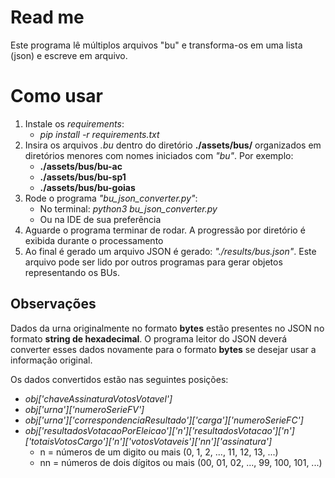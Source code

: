 # Read me

Este programa lê múltiplos arquivos "bu" e transforma-os em uma lista (json) e escreve em arquivo.


# Como usar

1. Instale os *requirements*: 
	- *pip install -r requirements.txt*
2. Insira os arquivos *.bu* dentro do diretório **./assets/bus/** organizados em diretórios menores com nomes iniciados com *"bu"*. Por exemplo:
	- **./assets/bus/bu-ac**
	- **./assets/bus/bu-sp1**
	- **./assets/bus/bu-goias** 
3. Rode o programa *"bu_json_converter.py"*: 
	- No terminal: *python3 bu_json_converter.py*
	- Ou na IDE de sua preferência
4. Aguarde o programa terminar de rodar. A progressão por diretório é exibida durante o processamento
5. Ao final é gerado um arquivo JSON é gerado: *"./results/bus.json"*. Este arquivo pode ser lido por outros programas para gerar objetos representando os BUs.

## Observações

Dados da urna originalmente no formato **bytes** estão presentes no JSON no formato **string de hexadecimal**. O programa leitor do JSON deverá converter esses dados novamente para o formato **bytes** se desejar usar a informação original.

Os dados convertidos estão nas seguintes posições: 
 -  *obj['chaveAssinaturaVotosVotavel']*
 -  *obj['urna']['numeroSerieFV']*
 -  *obj['urna']['correspondenciaResultado']['carga']['numeroSerieFC']*
 -  *obj['resultadosVotacaoPorEleicao']['n']['resultadosVotacao']['n']['totaisVotosCargo']['n']['votosVotaveis']['nn']['assinatura']*
	 - n = números de um digito ou mais (0, 1, 2, ..., 11, 12, 13, ...)
	 - nn = números de dois dígitos ou mais (00, 01, 02, ..., 99, 100, 101, ...)

## 